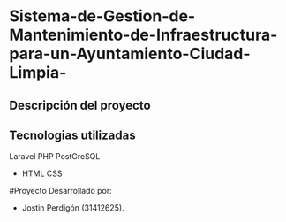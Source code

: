 # Sistema-de-Gestion-de-Mantenimiento-de-Infraestructura-para-un-Ayuntamiento-Ciudad-Limpia-

## Descripción del proyecto

## Tecnologias utilizadas

Laravel
PHP
PostGreSQL
- HTML
CSS


#Proyecto Desarrollado por:

- Jostin Perdigón (31412625).